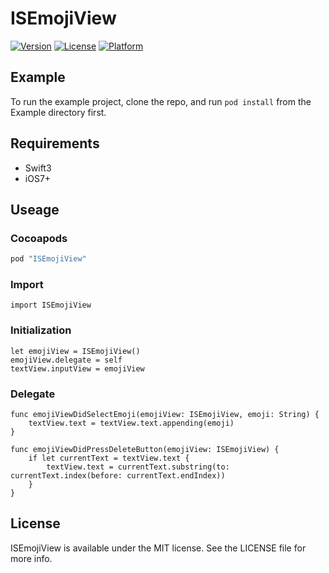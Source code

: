 # ISEmojiView

[![Version](https://img.shields.io/cocoapods/v/ISEmojiView.svg?style=flat)](http://cocoapods.org/pods/ISEmojiView)
[![License](https://img.shields.io/cocoapods/l/ISEmojiView.svg?style=flat)](http://cocoapods.org/pods/ISEmojiView)
[![Platform](https://img.shields.io/cocoapods/p/ISEmojiView.svg?style=flat)](http://cocoapods.org/pods/ISEmojiView)

## Example

To run the example project, clone the repo, and run `pod install` from the Example directory first.

## Requirements

- Swift3
- iOS7+

## Useage

### Cocoapods

```ruby
pod "ISEmojiView"
```

### Import

```
import ISEmojiView
```

### Initialization

```
let emojiView = ISEmojiView()
emojiView.delegate = self
textView.inputView = emojiView
```
### Delegate

<ISEmojiViewDelegate>

```
func emojiViewDidSelectEmoji(emojiView: ISEmojiView, emoji: String) {
    textView.text = textView.text.appending(emoji)
}
    
func emojiViewDidPressDeleteButton(emojiView: ISEmojiView) {
    if let currentText = textView.text {
        textView.text = currentText.substring(to: currentText.index(before: currentText.endIndex))
    }
}
```

## License

ISEmojiView is available under the MIT license. See the LICENSE file for more info.

